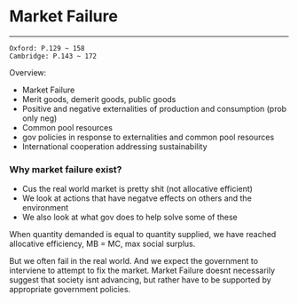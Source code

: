 # Market Failure
---
```ad-res
Oxford: P.129 ~ 158
Cambridge: P.143 ~ 172
```
Overview:
- Market Failure
- Merit goods, demerit goods, public goods
- Positive and negative externalities of production and consumption (prob only neg)
- Common pool resources
- gov policies in response to externalities and common pool resources
- International cooperation addressing sustainability

### Why market failure exist?
- Cus the real world market is pretty shit (not allocative efficient)
- We look at actions that have negatve effects on others and the environment
- We also look at what gov does to help solve some of these

When quantity demanded is equal to quantity supplied, we have reached allocative efficiency, MB = MC, max social surplus.

But we often fail in the real world. And we expect the government to interviene to attempt to fix the market. Market Failure doesnt necessarily suggest that society isnt advancing, but rather have to be supported by appropriate government policies.